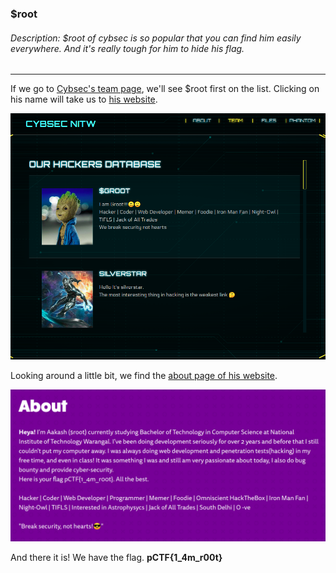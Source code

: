 ### $root
###### Description: $root of cybsec is so popular that you can find him easily everywhere. And it's really tough for him to hide his flag.

---
If we go to [Cybsec's team page](https://www.cybsec.in/team "Cybsec's team page"), we'll see $root first on the list. Clicking on his name will take us to [his website](https://aakash-kumar.me/ "his website").

![](./images/ss1.png)

Looking around a little bit, we find the [about page of his website](https://aakash-kumar.me/about "about page of his website").

![](./images/ss2.png)

And there it is! We have the flag.
**pCTF{1_4m_r00t}**
